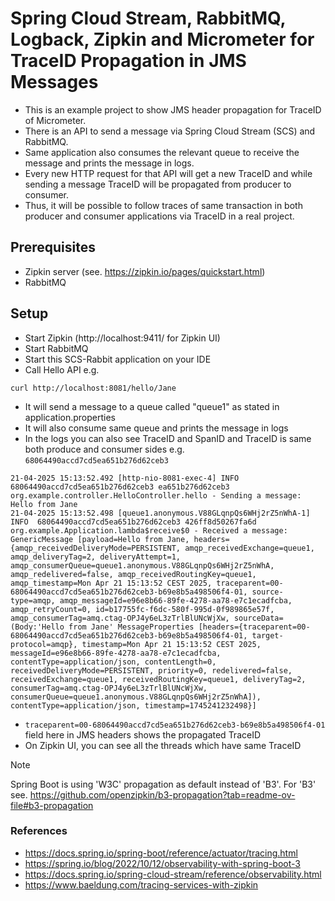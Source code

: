 # Spring Cloud Stream, RabbitMQ, Logback, Zipkin and Micrometer for TraceID Propagation in JMS Messages

- This is an example project to show JMS header propagation for TraceID of Micrometer.
- There is an API to send a message via Spring Cloud Stream (SCS) and RabbitMQ.
- Same application also consumes the relevant queue to receive the message and prints the message in logs.
- Every new HTTP request for that API will get a new TraceID and while sending a message TraceID will be propagated
  from producer to consumer.
- Thus, it will be possible to follow traces of same transaction in both producer and consumer applications via TraceID
  in a real project.

## Prerequisites

- Zipkin server (see. https://zipkin.io/pages/quickstart.html)
- RabbitMQ

## Setup

- Start Zipkin (http://localhost:9411/ for Zipkin UI)
- Start RabbitMQ
- Start this SCS-Rabbit application on your IDE
- Call Hello API e.g.

```
curl http://localhost:8081/hello/Jane
```

- It will send a message to a queue called "queue1" as stated in application.properties
- It will also consume same queue and prints the message in logs
- In the logs you can also see TraceID and SpanID and TraceID is same both produce and consumer sides e.g.
  `68064490accd7cd5ea651b276d62ceb3`

```
21-04-2025 15:13:52.492 [http-nio-8081-exec-4] INFO  68064490accd7cd5ea651b276d62ceb3 ea651b276d62ceb3 org.example.controller.HelloController.hello - Sending a message: Hello from Jane
21-04-2025 15:13:52.498 [queue1.anonymous.V88GLqnpQs6WHj2rZ5nWhA-1] INFO  68064490accd7cd5ea651b276d62ceb3 426ff8d50267fa6d org.example.Application.lambda$receive$0 - Received a message: GenericMessage [payload=Hello from Jane, headers={amqp_receivedDeliveryMode=PERSISTENT, amqp_receivedExchange=queue1, amqp_deliveryTag=2, deliveryAttempt=1, amqp_consumerQueue=queue1.anonymous.V88GLqnpQs6WHj2rZ5nWhA, amqp_redelivered=false, amqp_receivedRoutingKey=queue1, amqp_timestamp=Mon Apr 21 15:13:52 CEST 2025, traceparent=00-68064490accd7cd5ea651b276d62ceb3-b69e8b5a498506f4-01, source-type=amqp, amqp_messageId=e96e8b66-89fe-4278-aa78-e7c1ecadfcba, amqp_retryCount=0, id=b17755fc-f6dc-580f-995d-0f989865e57f, amqp_consumerTag=amq.ctag-OPJ4y6eL3zTrlBlUNcWjXw, sourceData=(Body:'Hello from Jane' MessageProperties [headers={traceparent=00-68064490accd7cd5ea651b276d62ceb3-b69e8b5a498506f4-01, target-protocol=amqp}, timestamp=Mon Apr 21 15:13:52 CEST 2025, messageId=e96e8b66-89fe-4278-aa78-e7c1ecadfcba, contentType=application/json, contentLength=0, receivedDeliveryMode=PERSISTENT, priority=0, redelivered=false, receivedExchange=queue1, receivedRoutingKey=queue1, deliveryTag=2, consumerTag=amq.ctag-OPJ4y6eL3zTrlBlUNcWjXw, consumerQueue=queue1.anonymous.V88GLqnpQs6WHj2rZ5nWhA]), contentType=application/json, timestamp=1745241232498}]
```

- `traceparent=00-68064490accd7cd5ea651b276d62ceb3-b69e8b5a498506f4-01` field here in JMS headers shows the propagated
  TraceID
- On Zipkin UI, you can see all the threads which have same TraceID

> [!NOTE]
> Spring Boot is using 'W3C' propagation as default instead of 'B3'. For 'B3'
> see. https://github.com/openzipkin/b3-propagation?tab=readme-ov-file#b3-propagation

### References

- https://docs.spring.io/spring-boot/reference/actuator/tracing.html
- https://spring.io/blog/2022/10/12/observability-with-spring-boot-3
- https://docs.spring.io/spring-cloud-stream/reference/observability.html
- https://www.baeldung.com/tracing-services-with-zipkin